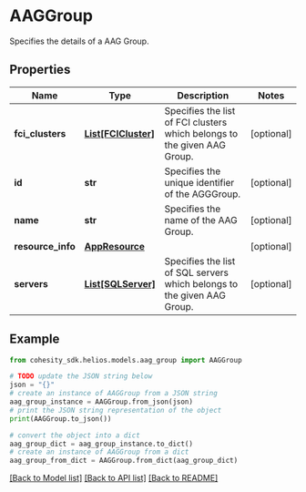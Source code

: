 # AAGGroup

Specifies the details of a AAG Group.

## Properties

Name | Type | Description | Notes
------------ | ------------- | ------------- | -------------
**fci_clusters** | [**List[FCICluster]**](FCICluster.md) | Specifies the list of FCI clusters which belongs to the given AAG Group. | [optional] 
**id** | **str** | Specifies the unique identifier of the AGGGroup. | [optional] 
**name** | **str** | Specifies the name of the AAG Group. | [optional] 
**resource_info** | [**AppResource**](AppResource.md) |  | [optional] 
**servers** | [**List[SQLServer]**](SQLServer.md) | Specifies the list of SQL servers which belongs to the given AAG Group. | [optional] 

## Example

```python
from cohesity_sdk.helios.models.aag_group import AAGGroup

# TODO update the JSON string below
json = "{}"
# create an instance of AAGGroup from a JSON string
aag_group_instance = AAGGroup.from_json(json)
# print the JSON string representation of the object
print(AAGGroup.to_json())

# convert the object into a dict
aag_group_dict = aag_group_instance.to_dict()
# create an instance of AAGGroup from a dict
aag_group_from_dict = AAGGroup.from_dict(aag_group_dict)
```
[[Back to Model list]](../README.md#documentation-for-models) [[Back to API list]](../README.md#documentation-for-api-endpoints) [[Back to README]](../README.md)


